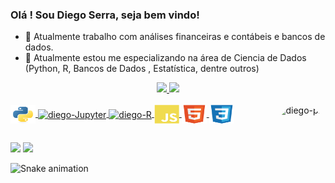 ### Olá ! Sou Diego Serra, seja bem vindo!


- 🔭 Atualmente trabalho com análises financeiras e contábeis e bancos de dados.
- 🌱 Atualmente estou me especializando na área de Ciencia de Dados (Python, R, Bancos de Dados , Estatística, dentre outros)


<div align="center">
  <a href="https://github.com/diegoserra17">
  <img height="180em" src="https://github-readme-stats.vercel.app/api?username=diegoserra17&show_icons=true&theme=dracula&include_all_commits=true&count_private=true"/>
  <img height="180em" src="https://github-readme-stats.vercel.app/api/top-langs/?username=diegoserra17&layout=compact&langs_count=7&theme=dracula"/>
</div>

  
</div>
<div style="display: inline_block"><br>
  <img align="center" alt="diego-Python" height="30" width="40" src="https://raw.githubusercontent.com/devicons/devicon/master/icons/python/python-original.svg">
  <img align="center" alt="diego-Jupyter" height="30" width="40" src="https://cdn.jsdelivr.net/gh/devicons/devicon/icons/jupyter/jupyter-original-wordmark.svg">
  <img align="center" alt="diego-R" height="30" width="40" src="https://cdn.jsdelivr.net/gh/devicons/devicon/icons/r/r-original.svg">
  <img align="center" alt="diego-Js" height="30" width="40" src="https://raw.githubusercontent.com/devicons/devicon/master/icons/javascript/javascript-plain.svg">
  <img align="center" alt="diego-HTML" height="30" width="40" src="https://raw.githubusercontent.com/devicons/devicon/master/icons/html5/html5-original.svg">
  <img align="center" alt="diego-CSS" height="30" width="40" src="https://raw.githubusercontent.com/devicons/devicon/master/icons/css3/css3-original.svg">
  <img align="right" alt="diego-pic" height="150" style="border-radius:50px;" src="https://lh3.googleusercontent.com/qcY5VfkzU6ty0HAZ2nXAbiACG_xG5TX2pPZ172wk4N8RwalEYKN02XAtR4s8WZwoJg=w280">
</div>


##

<div> 
  <a href="https://www.linkedin.com/in/diegoserrafinancialdatascience/" target="_blank"><img src="https://img.shields.io/badge/LinkedIn-0077B5?style=for-the-badge&logo=linkedin&logoColor=white" target="_blank"></a> 
  <a href="https://www.instagram.com/diego.serra/" target="_blank"><img src="https://img.shields.io/badge/-Instagram-%23E4405F?style=for-the-badge&logo=instagram&logoColor=white" target="_blank"></a>
 
![Snake animation](https://github.com/diegoserra17/diegoserra17/blob/output/github-contribution-grid-snake.svg)
 

</div>


<!--
**diegoserra17/diegoserra17** is a ✨ _special_ ✨ repository because its `README.md` (this file) appears on your GitHub profile.

Here are some ideas to get you started:

- 🔭 Atualmente trabalho com análises financeiras e contábeis.
- 🌱 Atualmente estou me especializando na área de Ciencia de Dados (Python, R, Bancos de Dados , Estatística, dentre outros)
- 👯 I’m looking to collaborate on ...
- 🤔 I’m looking for help with ...
- 💬 Ask me about ...
- 📫 How to reach me: ...
- 😄 Pronouns: ...
- ⚡ Fun fact: ...
-->
